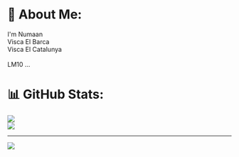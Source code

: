 # 💫 About Me:
I'm Numaan<br>Visca El Barca <br>Visca El Catalunya <br><br>LM10 ... 

# 📊 GitHub Stats:
![](https://nirzak-streak-stats.vercel.app/?user=numanmushtaq01&theme=dark&hide_border=false)<br/>
![](https://github-readme-stats.vercel.app/api/top-langs/?username=numanmushtaq01&theme=dark&hide_border=false&include_all_commits=false&count_private=false&layout=compact)

---
[![](https://visitcount.itsvg.in/api?id=numanmushtaq01&icon=0&color=0)](https://visitcount.itsvg.in)

<!-- Proudly created with GPRM ( https://gprm.itsvg.in ) -->
